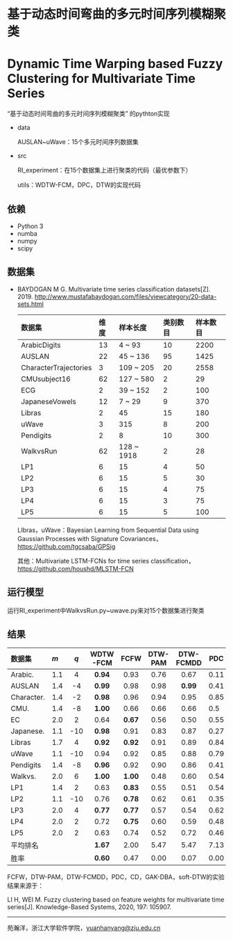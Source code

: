 # 基于动态时间弯曲的多元时间序列模糊聚类

# Dynamic Time Warping based Fuzzy Clustering for Multivariate Time Series

“基于动态时间弯曲的多元时间序列模糊聚类” 的pythton实现

- data

  AUSLAN~uWave：15个多元时间序列数据集

- src

  RI_experiment：在15个数据集上进行聚类的代码（最优参数下）

  utils：WDTW-FCM，DPC，DTW的实现代码

## 依赖

- Python 3
- numba
- numpy
- scipy

## 数据集

- BAYDOGAN M G. Multivariate time series classification datasets[Z]. 2019. http://www.mustafabaydogan.com/files/viewcategory/20-data-sets.html

  | 数据集                | 维度 | 样本长度   | 类别数目 | 样本数目 |
  | :-------------------- | :--- | :--------- | :------- | :------- |
  | ArabicDigits          | 13   | 4 ~ 93     | 10       | 2200     |
  | AUSLAN                | 22   | 45 ~ 136   | 95       | 1425     |
  | CharacterTrajectories | 3    | 109 ~ 205  | 20       | 2558     |
  | CMUsubject16          | 62   | 127 ~ 580  | 2        | 29       |
  | ECG                   | 2    | 39 ~ 152   | 2        | 100      |
  | JapaneseVowels        | 12   | 7 ~ 29     | 9        | 370      |
  | Libras                | 2    | 45         | 15       | 180      |
  | uWave                 | 3    | 315        | 8        | 200      |
  | Pendigits             | 2    | 8          | 10       | 300      |
  | WalkvsRun             | 62   | 128 ~ 1918 | 2        | 28       |
  | LP1                   | 6    | 15         | 4        | 50       |
  | LP2                   | 6    | 15         | 5        | 30       |
  | LP3                   | 6    | 15         | 4        | 75       |
  | LP4                   | 6    | 15         | 3        | 75       |
  | LP5                   | 6    | 15         | 5        | 100      |

  LIbras，uWave：Bayesian Learning from Sequential Data using Gaussian Processes with Signature Covariances，https://github.com/tgcsaba/GPSig

  其他：Multivariate LSTM-FCNs for time series classification，https://github.com/houshd/MLSTM-FCN


## 运行模型

运行RI_experiment中WalkvsRun.py~uwave.py来对15个数据集进行聚类

## 结果

| 数据集     | *m*  | *q*  | WDTW  -FCM |   FCFW   | DTW-PAM | DTW-FCMDD | PDC  |    CD    | GAK-DBA | soft-DTW |
| :--------- | :--- | :--: | :--------: | :------: | :-----: | :-------: | ---- | :------: | :-----: | :------: |
| Arabic.    | 1.1  |  4   |  **0.94**  |   0.93   |  0.76   |   0.67    | 0.11 |   0.91   |  0.85   |   0.89   |
| AUSLAN     | 1.4  |  -4  |  **0.99**  |   0.98   |  0.98   | **0.99**  | 0.41 |   0.96   |  0.98   | **0.99** |
| Character. | 1.4  |  -2  |  **0.98**  |   0.96   |  0.94   |   0.95    | 0.85 |   0.89   |  0.96   |   0.93   |
| CMU.       | 1.4  |  -8  |  **1.00**  |   0.66   |  0.66   |   0.66    | 0.5  |   0.85   |  0.62   |   0.50   |
| EC         | 2.0  |  2   |    0.64    | **0.67** |  0.56   |   0.50    | 0.55 |   0.49   |  0.62   |   0.59   |
| Japanese.  | 1.1  | -10  |  **0.98**  |   0.91   |  0.83   |   0.87    | 0.27 |   0.95   |  0.89   |   0.96   |
| Libras     | 1.7  |  4   |  **0.92**  | **0.92** |  0.91   |   0.89    | 0.84 |   0.91   |  0.90   |   0.91   |
| uWave      | 1.1  | -10  |    0.94    |   0.92   |  0.85   |   0.88    | 0.79 | **0.95** |  0.85   |   0.88   |
| Pendigits  | 1.4  |  -8  |  **0.96**  |   0.92   |  0.90   |   0.86    | 0.41 | **0.96** |  0.91   |   0.91   |
| Walkvs.    | 2.0  |  6   |  **1.00**  | **1.00** |  0.48   |   0.60    | 0.54 |   0.71   |  0.54   |   0.48   |
| LP1        | 1.4  |  2   |    0.63    | **0.83** |  0.55   |   0.51    | 0.54 |   0.74   |  0.62   |   0.65   |
| LP2        | 1.1  | -10  |    0.76    | **0.78** |  0.62   |   0.61    | 0.35 |   0.64   |  0.65   |   0.65   |
| LP3        | 2.0  |  4   |  **0.77**  | **0.77** |  0.57   |   0.54    | 0.62 |   0.59   |  0.58   |   0.61   |
| LP4        | 2.0  |  2   |    0.72    | **0.75** |  0.60   |   0.59    | 0.48 |   0.57   |  0.67   |   0.70   |
| LP5        | 2.0  |  2   |    0.63    |   0.74   |  0.52   |   0.72    | 0.46 | **0.76** |  0.60   |   0.45   |
| 平均排名   |      |      |  **1.67**  |   2.00   |  5.47   |   5.47    | 7.13 |   3.87   |  4.53   |   4.20   |
| 胜率       |      |      |  **0.60**  |   0.47   |  0.00   |   0.07    | 0.00 |   0.20   |  0.00   |   0.07   |

FCFW，DTW-PAM，DTW-FCMDD，PDC，CD，GAK-DBA，soft-DTW的实验结果来源于：

LI H, WEI M. Fuzzy clustering based on feature weights for multivariate time series[J]. Knowledge-Based Systems, 2020, 197: 105907.

------

苑瀚洋，浙江大学软件学院，yuanhanyang@zju.edu.cn
